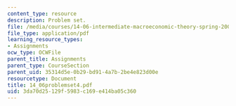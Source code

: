 ```yaml
---
content_type: resource
description: Problem set.
file: /media/courses/14-06-intermediate-macroeconomic-theory-spring-2004/3da70d25129f5983c169e414ba05c360_14_06problemset4.pdf
file_type: application/pdf
learning_resource_types:
- Assignments
ocw_type: OCWFile
parent_title: Assignments
parent_type: CourseSection
parent_uid: 35314d5e-0b29-bd91-4a7b-2be4e823d00e
resourcetype: Document
title: 14_06problemset4.pdf
uid: 3da70d25-129f-5983-c169-e414ba05c360
---
```


